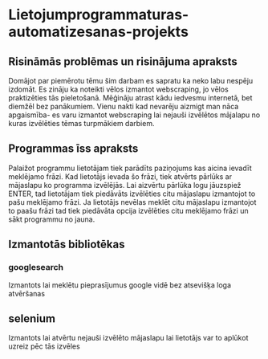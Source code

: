 # Lietojumprogrammaturas-automatizesanas-projekts
## Risināmās problēmas un risinājuma apraksts
Domājot par piemērotu tēmu šim darbam es sapratu ka neko labu nespēju izdomāt. Es zināju ka noteikti vēlos izmantot webscraping, jo vēlos praktizēties tās pieletošanā. Mēģināju atrast kādu iedvesmu internetā, bet diemžēl bez panākumiem. Vienu nakti kad nevarēju aizmigt man nāca apgaismība- es varu izmantot webscraping lai nejauši izvēlētos mājalapu no kuras izvēlēties tēmas turpmākiem darbiem. 
## Programmas īss apraksts
Palaižot programmu lietotājam tiek parādīts paziņojums kas aicina ievadīt meklējamo frāzi. Kad lietotājs ievada šo frāzi, tiek atvērts pārlūks ar mājaslapu ko programma izvēlējās. Lai aizvērtu pārlūka logu jāuzspiež ENTER, tad lietotājam tiek piedāvāts izvēlēties citu mājaslapu izmantojot to pašu meklējamo frāzi. Ja lietotājs nevēlas meklēt citu mājaslapu izmantojot to paašu frāzi tad tiek piedāvāta opcija izvēlēties citu meklējamo frāzi un sākt programmu no jauna.
## Izmantotās bibliotēkas
### googlesearch
Izmantots lai meklētu pieprasījumus google vidē bez atsevišķa loga atvēršanas
## selenium
Izmantots lai atvērtu nejauši izvēlēto mājaslapu lai lietotājs var to aplūkot uzreiz pēc tās izvēles
